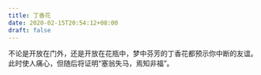 ```yaml
---
title: 丁香花
date: 2020-02-15T20:54:12+08:00
draft: false
---
```


不论是开放在门外，还是开放在花瓶中，梦中芬芳的丁香花都预示你中断的友谊。<br>
此时使人痛心，但随后将证明“塞翁失马，焉知非福”。<br>
